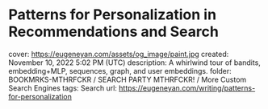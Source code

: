 # Patterns for Personalization in Recommendations and Search

cover: https://eugeneyan.com/assets/og_image/paint.jpg
created: November 10, 2022 5:02 PM (UTC)
description: A whirlwind tour of bandits, embedding+MLP, sequences, graph, and user embeddings.
folder: BOOKMRKS-MTHRFCKR / SEARCH PARTY MTHRFCKR! / More Custom Search Engines
tags: Search
url: https://eugeneyan.com/writing/patterns-for-personalization